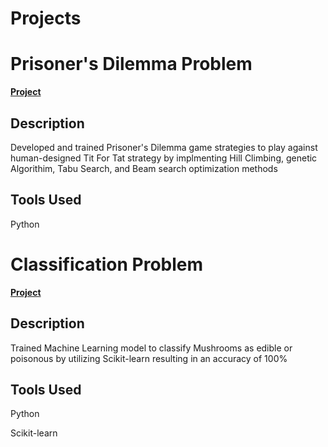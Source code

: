 # Projects

<h1>Prisoner's Dilemma Problem</h1>

**[Project](https://github.com/Matt-Muscedere/Projects/blob/main/Prisoner's%20Dilemma%20Problem.ipynb)**

<h2>Description</h2>

Developed and trained Prisoner's Dilemma game strategies to play against human-designed Tit For Tat strategy by implmenting Hill Climbing, genetic Algorithim, Tabu Search, and Beam search optimization methods

<h2>Tools Used</h2>

Python

<h1>Classification Problem</h1>

**[Project](https://github.com/Matt-Muscedere/Projects/blob/main/Classification%20Problem.ipynb)**

<h2>Description</h2>

Trained Machine Learning model to classify Mushrooms as edible or poisonous by utilizing Scikit-learn resulting in an accuracy of 100%

<h2>Tools Used</h2>

Python

Scikit-learn
